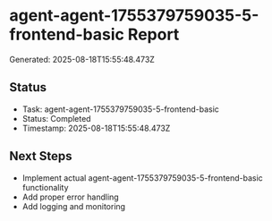 # agent-agent-1755379759035-5-frontend-basic Report

Generated: 2025-08-18T15:55:48.473Z

## Status
- Task: agent-agent-1755379759035-5-frontend-basic
- Status: Completed
- Timestamp: 2025-08-18T15:55:48.473Z

## Next Steps
- Implement actual agent-agent-1755379759035-5-frontend-basic functionality
- Add proper error handling
- Add logging and monitoring
